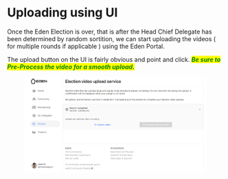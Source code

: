 # Uploading using UI

Once the Eden Election is over, that is after the Head Chief Delegate has been determined by random sortition, we can start uploading the videos ( for multiple rounds if applicable ) using the Eden Portal.

The upload button on the UI is fairly obvious and point and click. _<mark style="color:green;">**Be sure to Pre-Process the video for a smooth upload.**</mark>_

<figure><img src="../../.gitbook/assets/image (12).png" alt=""><figcaption></figcaption></figure>
